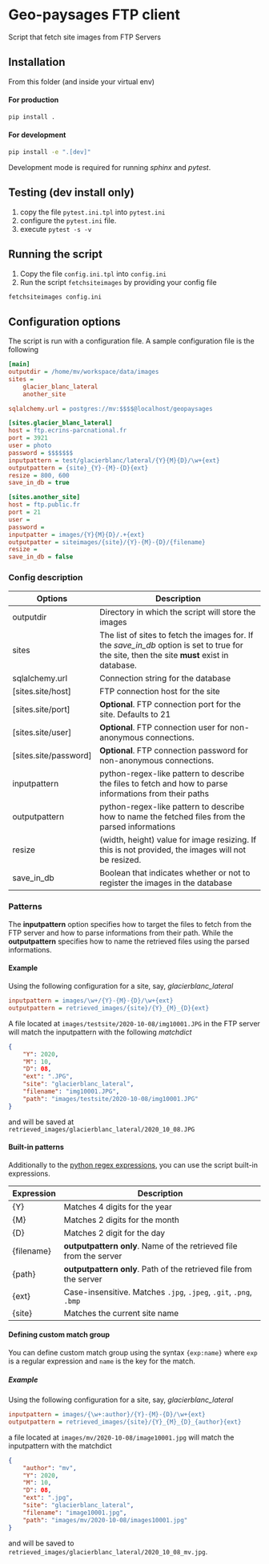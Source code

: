 # Geo-paysages FTP client
Script that fetch site images from FTP Servers

## Installation
From this folder (and inside your virtual env) 

#### For production

```sh
pip install .
```

#### For development

```sh
pip install -e ".[dev]"
```

Development mode is required for running *sphinx* and *pytest*.

## Testing (dev install only)

1. copy the file `pytest.ini.tpl` into `pytest.ini`
2. configure the `pytest.ini` file.
3. execute `pytest -s -v` 

## Running the script

1. Copy the file `config.ini.tpl` into `config.ini`
2. Run the script `fetchsiteimages` by providing your config file

```sh
fetchsiteimages config.ini
```

## Configuration options

The script is run with a configuration file. A sample configuration file is the following

```ini
[main]
outputdir = /home/mv/workspace/data/images
sites =
    glacier_blanc_lateral
    another_site

sqlalchemy.url = postgres://mv:$$$$@localhost/geopaysages

[sites.glacier_blanc_lateral]
host = ftp.ecrins-parcnational.fr
port = 3921
user = photo
password = $$$$$$$
inputpattern = test/glacierblanc/lateral/{Y}{M}{D}/\w+{ext}
outputpattern = {site}_{Y}-{M}-{D}{ext}
resize = 800, 600
save_in_db = true

[sites.another_site]
host = ftp.public.fr
port = 21
user = 
password =
inputpatter = images/{Y}{M}{D}/.+{ext}
outputpatter = siteimages/{site}/{Y}-{M}-{D}/{filename}
resize =
save_in_db = false
```

### Config description

| Options               | Description                                                  |
| --------------------- | ------------------------------------------------------------ |
| outputdir             | Directory in which the script will store the images          |
| sites                 | The list of sites to fetch the images for. If the *save_in_db* option is set to true for the site, then the site **must** exist in database. |
| sqlalchemy.url        | Connection string for the database                           |
| [sites.site/host]     | FTP connection host for the site                             |
| [sites.site/port]     | **Optional**. FTP connection port for the site. Defaults to 21 |
| [sites.site/user]     | **Optional**. FTP connection user for non-anonymous connections. |
| [sites.site/password] | **Optional**. FTP connection password for non-anonymous connections. |
| inputpattern          | python-regex-like pattern to describe the files to fetch and how to parse informations from their paths |
| outputpattern         | python-regex-like pattern to describe how to name the fetched files from the parsed informations |
| resize                | (width, height) value for image resizing. If this is not provided, the images will not be resized. |
| save_in_db            | Boolean that indicates whether or not to register the images in the database |

### Patterns

The **inputpattern** option specifies how to target the files to fetch from the FTP server and how to parse informations from their path. While the **outputpattern** specifies how to name the retrieved files using the parsed informations.

#### Example

Using the following configuration for a site, say, *glacierblanc_lateral*

```ini
inputpattern = images/\w+/{Y}-{M}-{D}/\w+{ext}
outputpattern = retrieved_images/{site}/{Y}_{M}_{D}{ext}
```

A file located at `images/testsite/2020-10-08/img10001.JPG` in the FTP server will match the inputpattern with the following *matchdict* 

```json
{
    "Y": 2020,
    "M": 10,
    "D": 08,
    "ext": ".JPG",
    "site": "glacierblanc_lateral",
    "filename": "img10001.JPG",
    "path": "images/testsite/2020-10-08/img10001.JPG"
}
```

and will be saved at `retrieved_images/glacierblanc_lateral/2020_10_08.JPG`

#### Built-in patterns

Additionally to the [python regex expressions](https://docs.python.org/3.6/library/re.html), you can use the script built-in expressions.

| Expression | Description                                                  |
| ---------- | ------------------------------------------------------------ |
| {Y}        | Matches 4 digits for the year                                |
| {M}        | Matches 2 digits for the month                               |
| {D}        | Matches 2 digit for the day                                  |
| {filename} | **outputpattern only**. Name of the retrieved file from the server |
| {path}     | **outputpattern only**. Path of the retrieved file from the server |
| {ext}      | Case-insensitive. Matches `.jpg`, `.jpeg`, `.git`, `.png`, `.bmp` |
| {site}     | Matches the current site name                                |

#### Defining custom match group

You can define custom match group using the syntax `{exp:name}` where `exp` is a regular expression and `name` is the key for the match.

##### Example

Using the following configuration for a site, say, *glacierblanc_lateral* 

```ini
inputpattern = images/{\w+:author}/{Y}-{M}-{D}/\w+{ext}
outputpattern = retrieved_images/{site}/{Y}_{M}_{D}_{author}{ext}
```

a file located at `images/mv/2020-10-08/image10001.jpg` will match the inputpattern with the matchdict 

```json
{
    "author": "mv",
    "Y": 2020,
    "M": 10,
    "D": 08,
    "ext": ".jpg",
    "site": "glacierblanc_lateral",
    "filename": "image10001.jpg",
    "path": "images/mv/2020-10-08/images10001.jpg"
}
```

and will be saved to `retrieved_images/glacierblanc_lateral/2020_10_08_mv.jpg`.